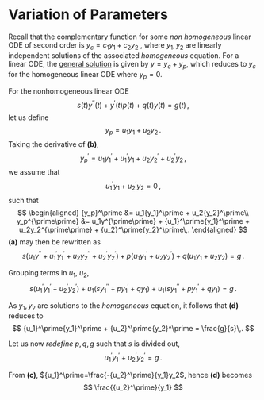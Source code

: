 Variation of Parameters
=======================
Recall that the complementary function for some _non homogeneous_ linear ODE of second order is  $y_c = c_1y_1 + c_2y_2$ , where $y_1,\,y_2$ are linearly independent solutions of the associated _homogeneous_ equation. For a linear ODE, the [general solution](n-order-general-solution.md) is given by $y=y_c+y_p$, which reduces to $y_c$ for the homogeneous linear ODE where $y_p=0$.

For the nonhomogeneous linear ODE 
$$
    \tag{a}
    s(t)y^{\prime\prime}(t) + y^\prime(t) p(t) + q(t)y(t) = g(t)\,,
$$
let us define 
$$
    \tag{b}
    y_p = u_1y_1 + u_2y_2\,.
$$
Taking the derivative of **(b)**, 
$$
    {y_p}^\prime = u_1{y_1}^\prime + {u_1}^\prime y_1 + u_2{y_2}^\prime + {u_2}^\prime y_2\,,
$$
we assume that 
$$
    \tag{c}
    {u_1}^\prime y_1 + {u_2}^\prime y_2 = 0\,,
$$ such that
$$
\begin{aligned}
    {y_p}^\prime &= u_1{y_1}^\prime + u_2{y_2}^\prime\\
    y_p^{\prime\prime} &= u_1y^{\prime\prime} + {u_1}^\prime{y_1}^\prime + u_2y_2^{\prime\prime} + {u_2}^\prime{y_2}^\prime\,.
\end{aligned}
$$
**(a)** may then be rewritten as 
$$
    s\Big(u_1y^{\prime\prime} + {u_1}^\prime{y_1}^\prime + u_2y_2^{\prime\prime} + {u_2}^\prime{y_2}^\prime\Big) + 
    p\Big(u_1{y_1}^\prime + u_2{y_2}^\prime\Big) + 
    q\Big(u_1y_1 + u_2y_2\Big) = g\,.
$$

Grouping terms in $u_1$, $u_2$,
$$
    \tag{d}
    s\Big({u_1}^\prime{y_1}^\prime + {u_2}^\prime{y_2}^\prime\Big) + 
    u_1\Big(s{y_1}^{\prime\prime} + p{y_1}^\prime + qy_1\Big) + 
    u_1\Big(s{y_1}^{\prime\prime} + p{y_1}^\prime + qy_1\Big) = g\,.
$$

As $y_1,\,y_2$ are solutions to the _homogeneous_ equation, it follows that **(d)** reduces to
$$
    {u_1}^\prime{y_1}^\prime + {u_2}^\prime{y_2}^\prime  = \frac{g}{s}\,.
$$

Let us now _redefine_ $p, q, g$ such that $s$ is divided out,
$$
    \tag{d}
    {u_1}^\prime{y_1}^\prime + {u_2}^\prime{y_2}^\prime  = g\,.
$$

From **(c\)**, ${u_1}^\prime=\frac{-{u_2}^\prime}{y_1}y_2$, hence **(d)** becomes
$$
    \frac{{u_2}^\prime}{y_1}
$$
